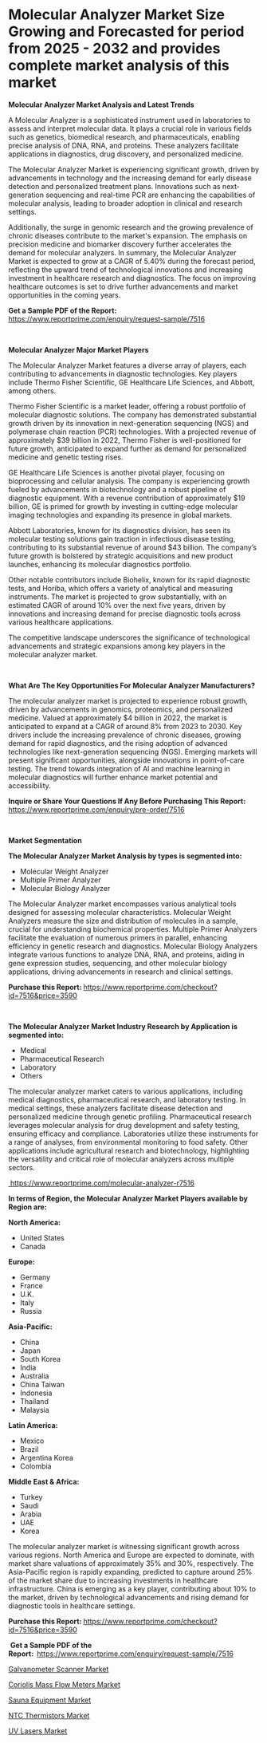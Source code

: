 <p><h1>Molecular Analyzer Market Size Growing and Forecasted for period from 2025 - 2032 and provides complete market analysis of this market</h1></p><p><strong>Molecular Analyzer Market Analysis and Latest Trends</strong></p>
<p><p>A Molecular Analyzer is a sophisticated instrument used in laboratories to assess and interpret molecular data. It plays a crucial role in various fields such as genetics, biomedical research, and pharmaceuticals, enabling precise analysis of DNA, RNA, and proteins. These analyzers facilitate applications in diagnostics, drug discovery, and personalized medicine.</p><p>The Molecular Analyzer Market is experiencing significant growth, driven by advancements in technology and the increasing demand for early disease detection and personalized treatment plans. Innovations such as next-generation sequencing and real-time PCR are enhancing the capabilities of molecular analysis, leading to broader adoption in clinical and research settings.</p><p>Additionally, the surge in genomic research and the growing prevalence of chronic diseases contribute to the market's expansion. The emphasis on precision medicine and biomarker discovery further accelerates the demand for molecular analyzers. In summary, the Molecular Analyzer Market is expected to grow at a CAGR of 5.40% during the forecast period, reflecting the upward trend of technological innovations and increasing investment in healthcare research and diagnostics. The focus on improving healthcare outcomes is set to drive further advancements and market opportunities in the coming years.</p></p>
<p><strong>Get a Sample PDF of the Report:&nbsp;</strong> <a href="https://www.reportprime.com/enquiry/request-sample/7516?utm_campaign=1834&utm_medium=2&utm_source=Github&utm_content=ia&utm_term=19032025&utm_id=molecular-analyzer">https://www.reportprime.com/enquiry/request-sample/7516</a></p>
<p>&nbsp;</p>
<p><strong>Molecular Analyzer Major Market Players</strong></p>
<p><p>The Molecular Analyzer Market features a diverse array of players, each contributing to advancements in diagnostic technologies. Key players include Thermo Fisher Scientific, GE Healthcare Life Sciences, and Abbott, among others.</p><p>Thermo Fisher Scientific is a market leader, offering a robust portfolio of molecular diagnostic solutions. The company has demonstrated substantial growth driven by its innovation in next-generation sequencing (NGS) and polymerase chain reaction (PCR) technologies. With a projected revenue of approximately $39 billion in 2022, Thermo Fisher is well-positioned for future growth, anticipated to expand further as demand for personalized medicine and genetic testing rises.</p><p>GE Healthcare Life Sciences is another pivotal player, focusing on bioprocessing and cellular analysis. The company is experiencing growth fueled by advancements in biotechnology and a robust pipeline of diagnostic equipment. With a revenue contribution of approximately $19 billion, GE is primed for growth by investing in cutting-edge molecular imaging technologies and expanding its presence in global markets.</p><p>Abbott Laboratories, known for its diagnostics division, has seen its molecular testing solutions gain traction in infectious disease testing, contributing to its substantial revenue of around $43 billion. The company’s future growth is bolstered by strategic acquisitions and new product launches, enhancing its molecular diagnostics portfolio.</p><p>Other notable contributors include Biohelix, known for its rapid diagnostic tests, and Horiba, which offers a variety of analytical and measuring instruments. The market is projected to grow substantially, with an estimated CAGR of around 10% over the next five years, driven by innovations and increasing demand for precise diagnostic tools across various healthcare applications.</p><p>The competitive landscape underscores the significance of technological advancements and strategic expansions among key players in the molecular analyzer market.</p></p>
<p>&nbsp;</p>
<p><strong>What Are The Key Opportunities For Molecular Analyzer Manufacturers?</strong></p>
<p><p>The molecular analyzer market is projected to experience robust growth, driven by advancements in genomics, proteomics, and personalized medicine. Valued at approximately $4 billion in 2022, the market is anticipated to expand at a CAGR of around 8% from 2023 to 2030. Key drivers include the increasing prevalence of chronic diseases, growing demand for rapid diagnostics, and the rising adoption of advanced technologies like next-generation sequencing (NGS). Emerging markets will present significant opportunities, alongside innovations in point-of-care testing. The trend towards integration of AI and machine learning in molecular diagnostics will further enhance market potential and accessibility.</p></p>
<p><strong>Inquire or Share Your Questions If Any Before Purchasing This Report:</strong> <a href="https://www.reportprime.com/enquiry/pre-order/7516?utm_campaign=1834&utm_medium=2&utm_source=Github&utm_content=ia&utm_term=19032025&utm_id=molecular-analyzer">https://www.reportprime.com/enquiry/pre-order/7516</a></p>
<p>&nbsp;</p>
<p><strong>Market Segmentation</strong></p>
<p><strong>The Molecular Analyzer Market Analysis by types is segmented into:</strong></p>
<p><ul><li>Molecular Weight Analyzer</li><li>Multiple Primer Analyzer</li><li>Molecular Biology Analyzer</li></ul></p>
<p><p>The Molecular Analyzer market encompasses various analytical tools designed for assessing molecular characteristics. Molecular Weight Analyzers measure the size and distribution of molecules in a sample, crucial for understanding biochemical properties. Multiple Primer Analyzers facilitate the evaluation of numerous primers in parallel, enhancing efficiency in genetic research and diagnostics. Molecular Biology Analyzers integrate various functions to analyze DNA, RNA, and proteins, aiding in gene expression studies, sequencing, and other molecular biology applications, driving advancements in research and clinical settings.</p></p>
<p><strong>Purchase this Report:&nbsp;</strong><a href="https://www.reportprime.com/checkout?id=7516&price=3590&utm_campaign=1834&utm_medium=2&utm_source=Github&utm_content=ia&utm_term=19032025&utm_id=molecular-analyzer">https://www.reportprime.com/checkout?id=7516&price=3590</a></p>
<p>&nbsp;</p>
<p><strong>The Molecular Analyzer Market Industry Research by Application is segmented into:</strong></p>
<p><ul><li>Medical</li><li>Pharmaceutical Research</li><li>Laboratory</li><li>Others</li></ul></p>
<p><p>The molecular analyzer market caters to various applications, including medical diagnostics, pharmaceutical research, and laboratory testing. In medical settings, these analyzers facilitate disease detection and personalized medicine through genetic profiling. Pharmaceutical research leverages molecular analysis for drug development and safety testing, ensuring efficacy and compliance. Laboratories utilize these instruments for a range of analyses, from environmental monitoring to food safety. Other applications include agricultural research and biotechnology, highlighting the versatility and critical role of molecular analyzers across multiple sectors.</p></p>
<p><a href="https://www.reportprime.com/molecular-analyzer-r7516?utm_campaign=1834&utm_medium=2&utm_source=Github&utm_content=ia&utm_term=19032025&utm_id=molecular-analyzer">&nbsp;https://www.reportprime.com/molecular-analyzer-r7516</a></p>
<p><strong>In terms of Region, the Molecular Analyzer Market Players available by Region are:</strong></p>
<p>
    <p> <strong> North America: </strong>
        <ul>
            <li>United States</li>
            <li>Canada</li>
        </ul>
        </p> 
    <p> <strong> Europe: </strong>
        <ul>
            <li>Germany</li>
            <li>France</li>
            <li>U.K.</li>
            <li>Italy</li>
            <li>Russia</li>
        </ul>
        </p> 
    <p> <strong> Asia-Pacific: </strong>
        <ul>
            <li>China</li>
            <li>Japan</li>
            <li>South Korea</li>
            <li>India</li>
            <li>Australia</li>
            <li>China Taiwan</li>
            <li>Indonesia</li>
            <li>Thailand</li>
            <li>Malaysia</li>
        </ul>
        </p> 
    <p> <strong> Latin America: </strong>
        <ul>
            <li>Mexico</li>
            <li>Brazil</li>
            <li>Argentina Korea</li>
            <li>Colombia</li>
        </ul>
        </p> 
    <p> <strong> Middle East & Africa: </strong>
        <ul>
            <li>Turkey</li>
            <li>Saudi</li>
            <li>Arabia</li>
            <li>UAE</li>
            <li>Korea</li>
        </ul>
    </p>
    </p>
<p><p>The molecular analyzer market is witnessing significant growth across various regions. North America and Europe are expected to dominate, with market share valuations of approximately 35% and 30%, respectively. The Asia-Pacific region is rapidly expanding, predicted to capture around 25% of the market share due to increasing investments in healthcare infrastructure. China is emerging as a key player, contributing about 10% to the market, driven by technological advancements and rising demand for diagnostic tools in healthcare settings.</p></p>
<p><strong>Purchase this Report: </strong><a href="https://www.reportprime.com/checkout?id=7516&price=3590&utm_campaign=1834&utm_medium=2&utm_source=Github&utm_content=ia&utm_term=19032025&utm_id=molecular-analyzer">https://www.reportprime.com/checkout?id=7516&price=3590</a></p>
<p>&nbsp;<strong>Get a Sample PDF of the Report:&nbsp;&nbsp;</strong><a href="https://www.reportprime.com/enquiry/request-sample/7516?utm_campaign=1834&utm_medium=2&utm_source=Github&utm_content=ia&utm_term=19032025&utm_id=molecular-analyzer">https://www.reportprime.com/enquiry/request-sample/7516</a></p>
<p><strong></strong></p>
<p><p><a href="https://github.com/balapopepi/Market-Research-Report-List-1/blob/main/galvanometer-scanner-market.md?utm_campaign=1834&utm_medium=2&utm_source=Github&utm_content=ia&utm_term=19032025&utm_id=molecular-analyzer">Galvanometer Scanner Market</a></p><p><a href="https://github.com/tashipmhuiri/Market-Research-Report-List-1/blob/main/coriolis-mass-flow-meters-market.md?utm_campaign=1834&utm_medium=2&utm_source=Github&utm_content=ia&utm_term=19032025&utm_id=molecular-analyzer">Coriolis Mass Flow Meters Market</a></p><p><a href="https://github.com/azorrotutus/Market-Research-Report-List-1/blob/main/sauna-equipment-market.md?utm_campaign=1834&utm_medium=2&utm_source=Github&utm_content=ia&utm_term=19032025&utm_id=molecular-analyzer">Sauna Equipment Market</a></p><p><a href="https://github.com/spoorsusama/Market-Research-Report-List-1/blob/main/ntc-thermistors-market.md?utm_campaign=1834&utm_medium=2&utm_source=Github&utm_content=ia&utm_term=19032025&utm_id=molecular-analyzer">NTC Thermistors Market</a></p><p><a href="https://github.com/lynlynyusay/Market-Research-Report-List-1/blob/main/uv-lasers-market.md?utm_campaign=1834&utm_medium=2&utm_source=Github&utm_content=ia&utm_term=19032025&utm_id=molecular-analyzer">UV Lasers Market</a></p></p>